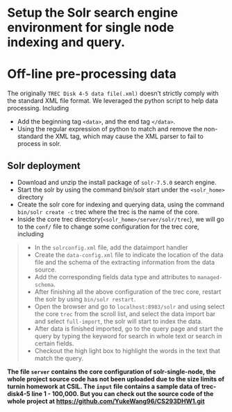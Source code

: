 # Setup the Solr search engine environment for single node indexing and query.

# Off-line pre-processing data
The originally `TREC Disk 4-5 data file(.xml)` doesn’t strictly comply with the standard XML file format. We leveraged the python script to help data processing. Including
+ Add the beginning tag `<data>`, and the end tag `</data>`.
+ Using the regular expression of python to match and remove the non-standard the XML tag, which may cause the XML parser to fail to process in solr.

## Solr deployment
+ Download and unzip the install package of `solr-7.5.0` search engine.
+ Start the solr by using the command bin/solr start under the `<solr_home>` directory
+ Create the solr core for indexing and querying data, using the command `bin/solr create -c` trec where the trec is the name of the core.
+ Inside the core trec directory(`<solr_home>/server/solr/trec`), we will go to the `conf/` file to change some configuration for the trec core, including 
> + In the `solrconfig.xml` file, add the dataimport handler
> + Create the `data-config.xml` file to indicate the location of the data file and the schema of the extracting information from the data source.
> + Add the corresponding fields data type and attributes to `managed-schema`.
> + After finishing all the above configuration of the trec core, restart the solr by using `bin/solr restart`.
> + Open the browser and go to `localhost:8983/solr` and using select the core `trec` from the scroll list, and select the data import bar and select `full-import`, the solr will start to index the data.
> + After data is finished imported, go to the query page and start the query by typing the keyword for search in whole text or search in certain fields.
> + Checkout the high light box to highlight the words in the text that match the query.


**The file `server` contains the core configuration of solr-single-node, the whole project source code has not been uploaded due to the size limits of turnin homework at CSIL.  The `input` file contains a sample data of trec-disk4-5 line 1 - 100,000. But you can check out the source code of the whole project at https://github.com/YukeWang96/CS293DHW1.git**